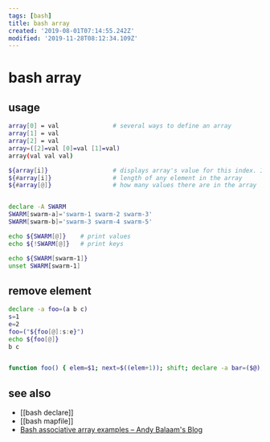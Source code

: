 ```yaml
---
tags: [bash]
title: bash array
created: '2019-08-01T07:14:55.242Z'
modified: '2019-11-28T08:12:34.109Z'
---
```


# bash array

## usage
```sh
array[0] = val               # several ways to define an array
array[1] = val
array[2] = val
array=([2]=val [0]=val [1]=val)
array(val val val)

${array[i]}                  # displays array's value for this index. If no index is supplied, array element 0 is assumed
${#array[i]}                 # length of any element in the array
${#array[@]}                 # how many values there are in the array


declare -A SWARM
SWARM[swarm-a]='swarm-1 swarm-2 swarm-3'
SWARM[swarm-b]='swarm-3 swarm-4 swarm-5'

echo ${SWARM[@]}    # print values
echo ${!SWARM[@]}   # print keys

echo ${SWARM[swarm-1]}
unset SWARM[swarm-1]
```

## remove element
```sh
declare -a foo=(a b c)
s=1
e=2
foo=("${foo[@]:s:e}")
echo ${foo[@]}
b c


function foo() { elem=$1; next=$((elem+1)); shift; declare -a bar=($@); len=${#bar[@]}; [ $elem -ge $len ] &&{ echo "elem > len"; return 1; }; bar=(${bar[@]:0:elem} ${bar[@]:next}); echo "final: ${bar[@]}"; }
```

## see also
- [[bash declare]]
- [[bash mapfile]]
- [Bash associative array examples – Andy Balaam's Blog](https://www.artificialworlds.net/blog/2012/10/17/bash-associative-array-examples/)
